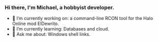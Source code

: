 ### Hi there, I'm Michael, a hobbyist developer.

- 🔭 I’m currently working on: a command-line RCON tool for the Halo Online mod ElDewrito.
- 🌱 I’m currently learning: Databases and cloud.
- 💬 Ask me about: Windows shell links. 
